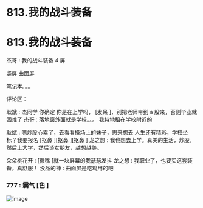 # 813.我的战斗装备

# 813.我的战斗装备

杰哥 : 我的战斗装备 4 屏

竖屏 曲面屏

笔记本。。。

评论区：

耿斌 : 杰同学 你确定 你是在上学吗， [发呆 ]，别把老师带到 a 股来，否则毕业就困难了 杰哥 : 落地窗外面就是学校。。。 我特地租在学校附近的

耿斌 : 嗯炒股心累了，去看看操场上的妹子，思来想去 人生还有精彩，学校坐标？我要报名 [抠鼻 ][抠鼻 ][抠鼻 ] 龙之想 : 我也想去上学。真美的生活，炒股，然后上大学，然后谈女朋友，越想越美。

朵朵桃花开 : [撇嘴 ]就一块屏幕的我瑟瑟发抖 龙之想 : 我职业了，也要买这套装备，真舒服！ 没品的神 : 曲面屏是吃鸡用的吧

### 777 : 霸气 [色 ]

![image](img/Image_280.png)